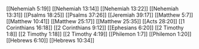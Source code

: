 [[Nehemiah 5:19]]
[[Nehemiah 13:14]]
[[Nehemiah 13:22]]
[[Nehemiah 13:31]]
[[Psalms 18:25]]
[[Psalms 37:26]]
[[Jeremiah 39:17]]
[[Matthew 5:7]]
[[Matthew 10:41]]
[[Matthew 25:17]]
[[Matthew 25:35]]
[[Acts 28:20]]
[[1 Corinthians 16:18]]
[[2 Corinthians 9:12]]
[[Ephesians 6:20]]
[[2 Timothy 1:8]]
[[2 Timothy 1:18]]
[[2 Timothy 4:19]]
[[Philemon 1:7]]
[[Philemon 1:20]]
[[Hebrews 6:10]]
[[Hebrews 10:34]]
